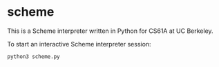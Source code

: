 # scheme
This is a Scheme interpreter written in Python for CS61A at UC Berkeley.

To start an interactive Scheme interpreter session: 
```
python3 scheme.py
```
